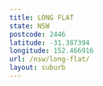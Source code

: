 ```yaml
---
title: LONG FLAT
state: NSW
postcode: 2446
latitude: -31.387394
longitude: 152.466916
url: /nsw/long-flat/
layout: suburb
---
```

